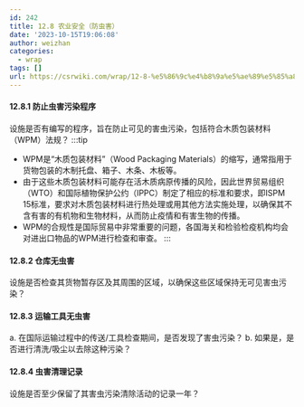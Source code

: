 ```yaml
---
id: 242
title: 12.8 农业安全（防虫害）
date: '2023-10-15T19:06:08'
author: weizhan
categories:
  - wrap
tags: []
url: https://csrwiki.com/wrap/12-8-%e5%86%9c%e4%b8%9a%e5%ae%89%e5%85%a8%ef%bc%88%e9%98%b2%e8%99%ab%e5%ae%b3%ef%bc%89-242
---
```


#### 12.8.1 防止虫害污染程序

设施是否有编写的程序，旨在防止可见的害虫污染，包括符合木质包装材料（WPM）法规？ :::tip

- WPM是“木质包装材料”（Wood Packaging Materials）的缩写，通常指用于货物包装的木制托盘、箱子、木条、木板等。
- 由于这些木质包装材料可能存在活木质病原传播的风险，因此世界贸易组织（WTO）和国际植物保护公约（IPPC）制定了相应的标准和要求，即ISPM 15标准，要求对木质包装材料进行热处理或用其他方法实施处理，以确保其不含有害的有机物和生物材料，从而防止疫情和有害生物的传播。
- WPM的合规性是国际贸易中非常重要的问题，各国海关和检验检疫机构均会对进出口物品的WPM进行检查和审查。 :::

#### 12.8.2 仓库无虫害

设施是否检查其货物暂存区及其周围的区域，以确保这些区域保持无可见害虫污染？

#### 12.8.3 运输工具无虫害

a. 在国际运输过程中的传送/工具检查期间，是否发现了害虫污染？ b. 如果是，是否进行清洗/吸尘以去除这种污染？

#### 12.8.4 虫害清理记录

设施是否至少保留了其害虫污染清除活动的记录一年？
